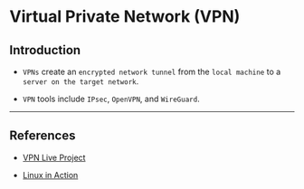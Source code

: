 # Virtual Private Network (VPN)

## Introduction

* `VPNs` create an `encrypted network tunnel` from the `local machine` to a `server on the target network`.

* `VPN` tools include `IPsec`, `OpenVPN`, and `WireGuard`. 

---

## References



* [VPN Live Project](https://liveproject.manning.com/module/151_1_3/secure-business-infrastructure-with-a-custom-vpn/introduction/start-project?)

* [Linux in Action](https://livebook.manning.com/book/linux-in-action)